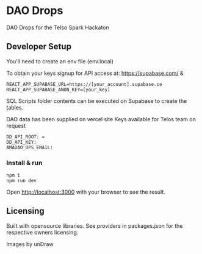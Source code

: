 # DAO Drops

DAO Drops for the Telso Spark Hackaton


## Developer Setup

You'll need to create an env file (env.local)

To obtain your keys signup for API access at:
https://supabase.com/ &amp;

```
REACT_APP_SUPABASE_URL=https://[your_account].supabase.co
REACT_APP_SUPABASE_ANON_KEY=[your_key]
```
SQL Scripts folder contents can be executed on Supabase to create the tables. 


DAO data has been supplied on vercel site
Keys available for Telos team on request
```
DD_API_ROOT: =
DD_API_KEY:
AMADAO_OPS_EMAIL: 

```



### Install &amp; run

```
npm i
npm run dev
```
Open [http://localhost:3000](http://localhost:3000) with your browser to see the result.


## Licensing
Built with opensource libraries.  See providers in packages.json for the respective owners licensing.

Images by unDraw
